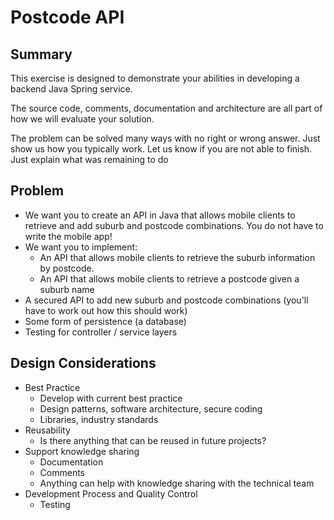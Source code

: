 # Postcode API

## Summary

This exercise is designed to demonstrate your abilities in developing a
backend Java Spring service.

The source code, comments, documentation and architecture are all part
of how we will evaluate your solution.

The problem can be solved many ways with no right or wrong answer. Just
show us how you typically work. Let us know if you are not able to finish.
Just explain what was remaining to do

## Problem

- We want you to create an API in Java that allows mobile clients to
  retrieve and add suburb and postcode combinations. You do not have
  to write the mobile app!
- We want you to implement:
  - An API that allows mobile clients to retrieve the suburb information by postcode.
  - An API that allows mobile clients to retrieve a postcode given a suburb name
- A secured API to add new suburb and postcode combinations (you'll have to work out how this should work)
- Some form of persistence (a database)
- Testing for controller / service layers

## Design Considerations

- Best Practice
  - Develop with current best practice
  - Design patterns, software architecture, secure coding
  - Libraries, industry standards
- Reusability
  - Is there anything that can be reused in future projects?
- Support knowledge sharing
  - Documentation
  - Comments
  - Anything can help with knowledge sharing with the technical team
- Development Process and Quality Control
  - Testing
